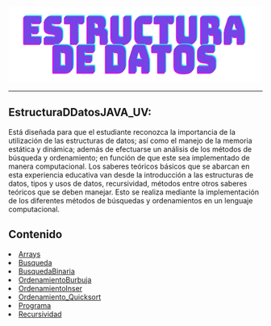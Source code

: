 <div align= "center">
  <img  src="https://github.com/TacosConChelas/TacosConChelas/blob/main/TitleStyles/EstructuraDDatos_title.png" alt="Saludo" width="500" height="150"/>
</div>

---
## EstructuraDDatosJAVA_UV:
<p>
  Está diseñada para que el estudiante reconozca la importancia de la utilización de las estructuras de datos; así como el manejo de la memoria estática y dinámica; además de efectuarse un análisis de los métodos de búsqueda y ordenamiento; en función de que este sea implementado de manera computacional.
Los saberes teóricos básicos que se abarcan en esta experiencia educativa van desde la introducción a las estructuras de datos, tipos y usos de datos, recursividad, métodos entre otros saberes teóricos que se deben manejar.
Esto se realiza mediante la implementación de los diferentes métodos de búsquedas y ordenamientos en un lenguaje computacional.
</p>

## Contenido

<div>
  <li> <a title="Arrays" href="https://github.com/TacosConChelas/EstructuraDDatosJAVA_UV/tree/main/Arrays"> Arrays  </a> </li>
  <li> <a title="Busqueda" href="https://github.com/TacosConChelas/EstructuraDDatosJAVA_UV/tree/main/Busqueda"> Busqueda  </a> </li>
  <li> <a title="BusquedaBinaria" href="https://github.com/TacosConChelas/EstructuraDDatosJAVA_UV/tree/main/BusquedaBinaria"> BusquedaBinaria </a> </li>
  <li> <a title="OrdenamientoBurbuja" href="https://github.com/TacosConChelas/EstructuraDDatosJAVA_UV/tree/main/OrdenamientoBurbuja"> OrdenamientoBurbuja  </a> </li>
  <li> <a title="OrdenamientoInser" href="https://github.com/TacosConChelas/EstructuraDDatosJAVA_UV/tree/main/OrdenamientoInser"> OrdenamientoInser </a> </li>
  <li> <a title="Ordenamiento_Quicksort" href="https://github.com/TacosConChelas/EstructuraDDatosJAVA_UV/tree/main/Ordenamiento_Quicksort"> Ordenamiento_Quicksort </a> </li>
  <li> <a title="Programa" href="https://github.com/TacosConChelas/EstructuraDDatosJAVA_UV/tree/main/Programa"> Programa </a> </li>
  <li> <a title="Recursividad" href="https://github.com/TacosConChelas/EstructuraDDatosJAVA_UV/tree/main/Recursividad"> Recursividad </a> </li>
  

</div>


